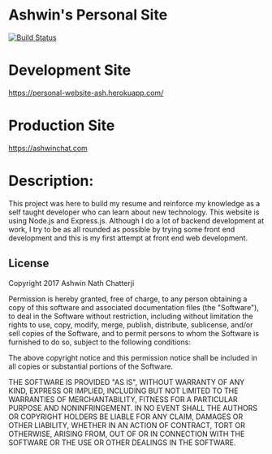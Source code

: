 # Ashwin's Personal Site

[![Build Status](https://travis-ci.org/ashwinath/personal-site.svg?branch=master)](https://travis-ci.org/ashwinath/personal-site)

# Development Site
https://personal-website-ash.herokuapp.com/

# Production Site
https://ashwinchat.com

# Description:
This project was here to build my resume and reinforce my knowledge as a self taught developer who can learn about new technology. This website is using Node.js and Express.js. Although I do a lot of backend development at work, I try to be as all rounded as possible by trying some front end development and this is my first attempt at front end web development.


## License

  Copyright 2017 Ashwin Nath Chatterji

  Permission is hereby granted, free of charge, to any person obtaining a copy of this software and associated documentation files (the "Software"), to deal in the Software without restriction, including without limitation the rights to use, copy, modify, merge, publish, distribute, sublicense, and/or sell copies of the Software, and to permit persons to whom the Software is furnished to do so, subject to the following conditions:

  The above copyright notice and this permission notice shall be included in all copies or substantial portions of the Software.

  THE SOFTWARE IS PROVIDED "AS IS", WITHOUT WARRANTY OF ANY KIND, EXPRESS OR IMPLIED, INCLUDING BUT NOT LIMITED TO THE WARRANTIES OF MERCHANTABILITY, FITNESS FOR A PARTICULAR PURPOSE AND NONINFRINGEMENT. IN NO EVENT SHALL THE AUTHORS OR COPYRIGHT HOLDERS BE LIABLE FOR ANY CLAIM, DAMAGES OR OTHER LIABILITY, WHETHER IN AN ACTION OF CONTRACT, TORT OR OTHERWISE, ARISING FROM, OUT OF OR IN CONNECTION WITH THE SOFTWARE OR THE USE OR OTHER DEALINGS IN THE SOFTWARE.

